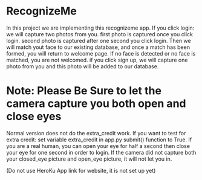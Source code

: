 # RecognizeMe

In this project we are implementing this recognizeme app.
If you click login:
  we will capture two photos from you.
  first photo is captured once you click login.
  second photo is captured after one second you click login.
Then we will match yout face to our existing database, and once a match has been formed, you will return to welcome page.
If no face is detected or no face is matched, you are not welcomed.
if you click sign up, we will capture one photo from you and this photo will be added to our database.

# Note: Please Be Sure to let the camera capture you both open and close eyes
Normal version does not do the extra_credit work.
If you want to test for extra credit:
  set variable extra_credit in app.py submit() function to True.
If you are a real human, you can open your eye for half a second then close your eye for one second in order to login.
If the camera did not capture both your closed_eye picture and open_eye picture, it will not let you in.

(Do not use HeroKu App link for website, it is not set up yet)

